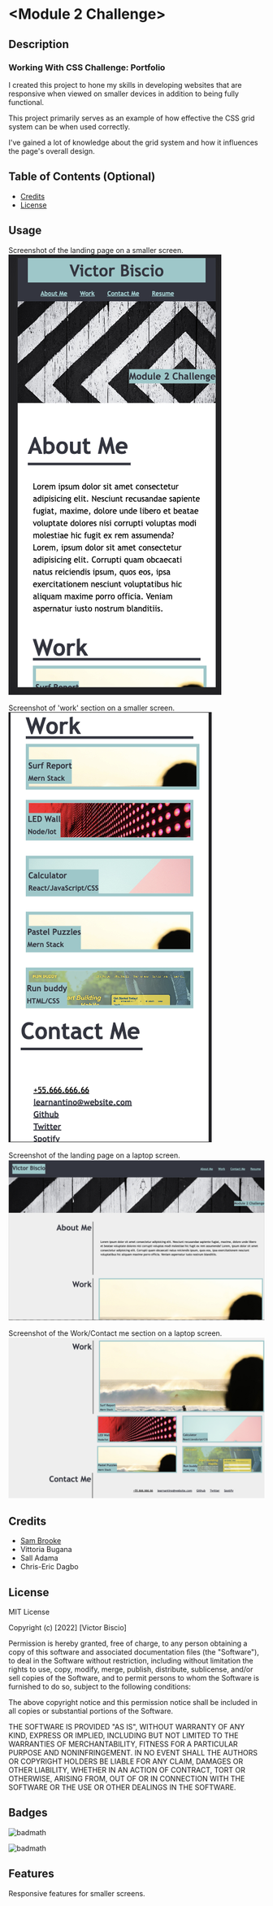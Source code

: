 # <Module 2 Challenge>

## Description

### Working With CSS Challenge: Portfolio

I created this project to hone my skills in developing websites that are responsive when viewed on smaller devices in addition to being fully functional.

This project primarily serves as an example of how effective the CSS grid system can be when used correctly.

I've gained a lot of knowledge about the grid system and how it influences the page's overall design.

## Table of Contents (Optional)

- [Credits](#credits)
- [License](#license)

## Usage

Screenshot of the landing page on a smaller screen.
![Small_Screen](/images/Screenshot.jpeg?raw=true "Optional Title")

Screenshot of 'work' section on a smaller screen.
![Small_Screen](/images/Screenshot3.jpeg?raw=true "Optional Title")

Screenshot of the landing page on a laptop screen.
![Desktop_Screen](/images/Screenshot2.jpg?raw=true "Optional Title")

Screenshot of the Work/Contact me section on a laptop screen.
![Desktop_Screen](/images/Screenshot4.jpg?raw=true "Optional Title")

## Credits

* [Sam Brooke](https://github.com/Sam010000101)
* Vittoria Bugana
* Sall Adama 
* Chris-Eric Dagbo

## License

MIT License

Copyright (c) [2022] [Victor Biscio]

Permission is hereby granted, free of charge, to any person obtaining a copy
of this software and associated documentation files (the "Software"), to deal
in the Software without restriction, including without limitation the rights
to use, copy, modify, merge, publish, distribute, sublicense, and/or sell
copies of the Software, and to permit persons to whom the Software is
furnished to do so, subject to the following conditions:

The above copyright notice and this permission notice shall be included in all
copies or substantial portions of the Software.

THE SOFTWARE IS PROVIDED "AS IS", WITHOUT WARRANTY OF ANY KIND, EXPRESS OR
IMPLIED, INCLUDING BUT NOT LIMITED TO THE WARRANTIES OF MERCHANTABILITY,
FITNESS FOR A PARTICULAR PURPOSE AND NONINFRINGEMENT. IN NO EVENT SHALL THE
AUTHORS OR COPYRIGHT HOLDERS BE LIABLE FOR ANY CLAIM, DAMAGES OR OTHER
LIABILITY, WHETHER IN AN ACTION OF CONTRACT, TORT OR OTHERWISE, ARISING FROM,
OUT OF OR IN CONNECTION WITH THE SOFTWARE OR THE USE OR OTHER DEALINGS IN THE
SOFTWARE.

## Badges

![badmath](https://img.shields.io/badge/CSS-grid--system-yellowgreen)

![badmath](https://img.shields.io/badge/WEB-Responsive-yellow)

## Features

Responsive features for smaller screens. 


